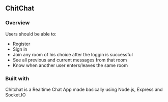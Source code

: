 ## ChitChat

### Overview

Users should be able to:

- Register
- Sign in
- Join any room of his choice after the loggin is successful
- See all previous and current messages from that room
- Know when another user enters/leaves the same room

### Built with

Chitchat is a Realtime Chat App made basically using Node.js, Express and Socket.IO

